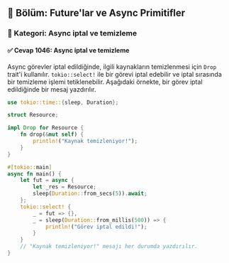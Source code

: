 ## 📘 Bölüm: Future'lar ve Async Primitifler
### 🔹 Kategori: Async iptal ve temizleme
#### ✅ Cevap 1046: Async iptal ve temizleme

Async görevler iptal edildiğinde, ilgili kaynakların temizlenmesi için `Drop` trait'i kullanılır. `tokio::select!` ile bir görevi iptal edebilir ve iptal sırasında bir temizleme işlemi tetiklenebilir. Aşağıdaki örnekte, bir görev iptal edildiğinde bir mesaj yazdırılır.

```rust
use tokio::time::{sleep, Duration};

struct Resource;

impl Drop for Resource {
    fn drop(&mut self) {
        println!("Kaynak temizleniyor!");
    }
}

#[tokio::main]
async fn main() {
    let fut = async {
        let _res = Resource;
        sleep(Duration::from_secs(5)).await;
    };
    tokio::select! {
        _ = fut => {},
        _ = sleep(Duration::from_millis(500)) => {
            println!("Görev iptal edildi!");
        }
    }
    // "Kaynak temizleniyor!" mesajı her durumda yazdırılır.
}
```
